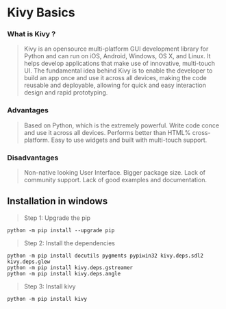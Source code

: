 # Kivy Basics

### What is Kivy ?

> Kivy is an opensource multi-platform GUI development library for Python and can run on iOS, Android, Windows, OS X, and Linux. It helps develop applications that make use of innovative, multi-touch UI. The fundamental idea behind Kivy is to enable the developer to build an app once and use it across all devices, making the code reusable and deployable, allowing for quick and easy interaction design and rapid prototyping.

### Advantages
> Based on Python, which is the extremely powerful.
> Write code conce and use it across all devices.
> Performs better than HTML% cross-platform.
> Easy to use widgets and built with multi-touch support.

### Disadvantages
> Non-native looking User Interface.
> Bigger package size.
> Lack of community support.
> Lack of good examples and documentation.

## Installation in windows

> Step 1: Upgrade the pip

```python -m pip install --upgrade pip ```

> Step 2: Install the dependencies

```
python -m pip install docutils pygments pypiwin32 kivy.deps.sdl2 kivy.deps.glew
python -m pip install kivy.deps.gstreamer
python -m pip install kivy.deps.angle
```

> Step 3: Install kivy

```python -m pip install kivy```
